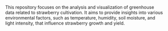This repository focuses on the analysis and visualization of greenhouse data related to strawberry cultivation. It aims to provide insights into various environmental factors, such as temperature, humidity, soil moisture, and light intensity, that influence strawberry growth and yield.
